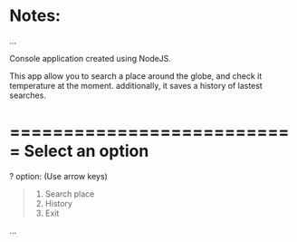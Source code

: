 # Notes:

...

Console application created using NodeJS.

This app allow you to search a place around the globe, and check it temperature at the moment.
additionally, it saves a history of lastest searches.

===========================
Select an option
===========================

? option: (Use arrow keys)

> 1. Search place
> 2. History
> 3. Exit

...
